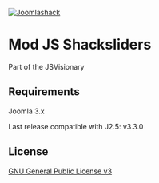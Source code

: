 [![Joomlashack](https://www.joomlashack.com/images/logo_circle_small.png)](https://www.joomlashack.com)

Mod JS Shacksliders
=============

Part of the JSVisionary

## Requirements

Joomla 3.x

Last release compatible with J2.5: v3.3.0

## License

[GNU General Public License v3](http://www.gnu.org/copyleft/gpl.html)
